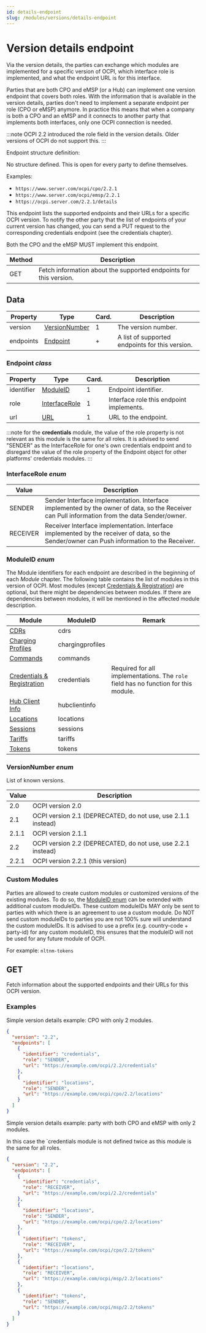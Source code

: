 ```yaml
---
id: details-endpoint
slug: /modules/versions/details-endpoint
---
```

# Version details endpoint

Via the version details, the parties can exchange which modules are implemented for a specific version of OCPI, which
interface role is implemented, and what the endpoint URL is for this interface.

Parties that are both CPO and eMSP (or a Hub) can implement one version endpoint that covers both roles. With the
information that is available in the version details, parties don't need to implement a separate endpoint per role (CPO
or eMSP) anymore. In practice this means that when a company is both a CPO and an eMSP and it connects to another party
that implements both interfaces, only one OCPI connection is needed.

:::note
OCPI 2.2 introduced the role field in the version details. Older versions of OCPI do not support this.
:::

Endpoint structure definition:

No structure defined. This is open for every party to define themselves.

Examples:

* `https://www.server.com/ocpi/cpo/2.2.1`
* `https://www.server.com/ocpi/emsp/2.2.1`
* `https://ocpi.server.com/2.2.1/details`

This endpoint lists the supported endpoints and their URLs for a specific OCPI version. To notify the other party that
the list of endpoints of your current version has changed, you can send a PUT request to the corresponding credentials
endpoint (see the credentials chapter).

Both the CPO and the eMSP MUST implement this endpoint.

| Method | Description                                                       |
|--------|-------------------------------------------------------------------|
| GET    | Fetch information about the supported endpoints for this version. |

## Data

| Property  | Type                                                                               | Card. | Description                                     |
|-----------|------------------------------------------------------------------------------------|-------|-------------------------------------------------|
| version   | [VersionNumber](/06-modules/01-versions/03-details-endpoint.md#versionnumber-enum) | 1     | The version number.                             |
| endpoints | [Endpoint](/06-modules/01-versions/03-details-endpoint.md#endpoint-class)          | \+    | A list of supported endpoints for this version. |

### Endpoint *class*

| Property   | Type                                                                               | Card. | Description                              |
|------------|------------------------------------------------------------------------------------|-------|------------------------------------------|
| identifier | [ModuleID](/06-modules/01-versions/03-details-endpoint.md#moduleid-enum)           | 1     | Endpoint identifier.                     |
| role       | [InterfaceRole](/06-modules/01-versions/03-details-endpoint.md#interfacerole-enum) | 1     | Interface role this endpoint implements. |
| url        | [URL](/07-types/01-intro.md#url-type)                                              | 1     | URL to the endpoint.                     |

:::note
for the **credentials** module, the value of the role property is not relevant as this module is the same for all roles.
It is advised to send "SENDER" as the InterfaceRole for one's own credentials endpoint and to disregard the value of the
role property of the Endpoint object for other platforms' credentials modules.
:::

### InterfaceRole *enum*

| Value    | Description                                                                                                                                   |
|----------|-----------------------------------------------------------------------------------------------------------------------------------------------|
| SENDER   | Sender Interface implementation. Interface implemented by the owner of data, so the Receiver can Pull information from the data Sender/owner. |
| RECEIVER | Receiver Interface implementation. Interface implemented by the receiver of data, so the Sender/owner can Push information to the Receiver.   |

### ModuleID *enum*

The Module identifiers for each endpoint are described in the beginning of each *Module* chapter. The following table
contains the list of modules in this version of OCPI. Most modules (except [Credentials &
Registration](/06-modules/02-credentials/01-intro.md)) are optional, but there might be dependencies
between modules. If there are dependencies between modules, it will be mentioned in the affected module description.

| Module                                                               | ModuleID         | Remark                                                                              |
|----------------------------------------------------------------------|------------------|-------------------------------------------------------------------------------------|
| [CDRs](https://ocpi.dev)                                             | cdrs             |                                                                                     |
| [Charging Profiles](https://ocpi.dev)                                | chargingprofiles |                                                                                     |
| [Commands](https://ocpi.dev)                                         | commands         |                                                                                     |
| [Credentials & Registration](/06-modules/02-credentials/01-intro.md) | credentials      | Required for all implementations. The `role` field has no function for this module. |
| [Hub Client Info](https://ocpi.dev)                                  | hubclientinfo    |                                                                                     |
| [Locations](https://ocpi.dev)                                        | locations        |                                                                                     |
| [Sessions](https://ocpi.dev)                                         | sessions         |                                                                                     |
| [Tariffs](https://ocpi.dev)                                          | tariffs          |                                                                                     |
| [Tokens](https://ocpi.dev)                                           | tokens           |                                                                                     |

### VersionNumber *enum*

List of known versions.

| Value | Description                                                  |
|-------|--------------------------------------------------------------|
| 2.0   | OCPI version 2.0                                             |
| 2.1   | OCPI version 2.1 (DEPRECATED, do not use, use 2.1.1 instead) |
| 2.1.1 | OCPI version 2.1.1                                           |
| 2.2   | OCPI version 2.2 (DEPRECATED, do not use, use 2.2.1 instead) |
| 2.2.1 | OCPI version 2.2.1 (this version)                            |

### Custom Modules

Parties are allowed to create custom modules or customized versions of the existing modules. To do so, the [ModuleID
enum](/06-modules/01-versions/03-details-endpoint.md#moduleid-enum) can be extended with additional custom moduleIDs. These custom
moduleIDs MAY only be sent to parties with which there is an agreement to use a custom module. Do NOT send custom
moduleIDs to parties you are not 100% sure will understand the custom moduleIDs. It is advised to use a prefix (e.g.
country-code + party-id) for any custom moduleID, this ensures that the moduleID will not be used for any future module
of OCPI.

For example: `nltnm-tokens`

## GET

Fetch information about the supported endpoints and their URLs for this OCPI version.

### Examples

Simple version details example: CPO with only 2 modules.

``` json
{
  "version": "2.2",
  "endpoints": [
    {
      "identifier": "credentials",
      "role": "SENDER",
      "url": "https://example.com/ocpi/2.2/credentials"
    },
    {
      "identifier": "locations",
      "role": "SENDER",
      "url": "https://example.com/ocpi/cpo/2.2/locations"
    }
  ]
}
```

Simple version details example: party with both CPO and eMSP with only 2 modules.

In this case the `credentials module is not defined twice as this module is the same for all roles.

``` json
{
  "version": "2.2",
  "endpoints": [
    {
      "identifier": "credentials",
      "role": "RECEIVER",
      "url": "https://example.com/ocpi/2.2/credentials"
    },
    {
      "identifier": "locations",
      "role": "SENDER",
      "url": "https://example.com/ocpi/cpo/2.2/locations"
    },
    {
      "identifier": "tokens",
      "role": "RECEIVER",
      "url": "https://example.com/ocpi/cpo/2.2/tokens"
    },
    {
      "identifier": "locations",
      "role": "RECEIVER",
      "url": "https://example.com/ocpi/msp/2.2/locations"
    },
    {
      "identifier": "tokens",
      "role": "SENDER",
      "url": "https://example.com/ocpi/msp/2.2/tokens"
    }
  ]
}
